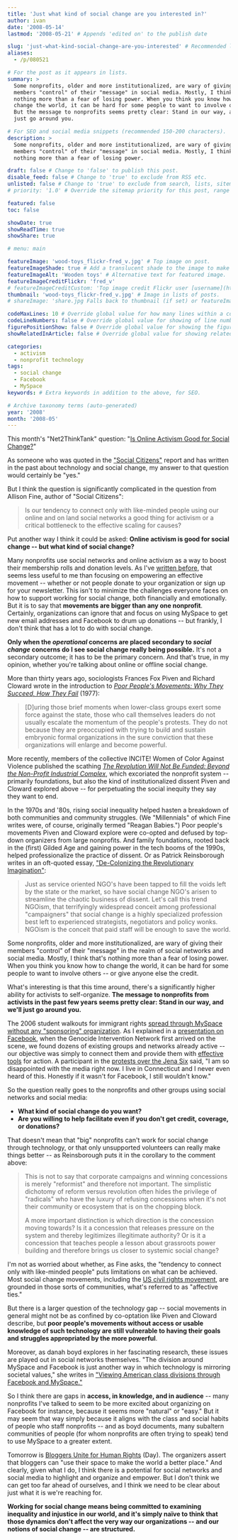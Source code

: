 ```yaml
---
title: 'Just what kind of social change are you interested in?'
author: ivan
date: '2008-05-14'
lastmod: '2008-05-21' # Appends 'edited on' to the publish date

slug: 'just-what-kind-social-change-are-you-interested' # Recommended length is 3 to 5 words.
aliases:
  - /p/080521

# For the post as it appears in lists.
summary: >
  Some nonprofits, older and more institutionalized, are wary of giving their
  members "control" of their "message" in social media. Mostly, I think that's
  nothing more than a fear of losing power. When you think you know how to
  change the world, it can be hard for some people to want to involve others.
  But the message to nonprofits seems pretty clear: Stand in our way, and we'll
  just go around you.

# For SEO and social media snippets (recommended 150-200 characters).
description: >
  Some nonprofits, older and more institutionalized, are wary of giving their
  members "control" of their "message" in social media. Mostly, I think that's
  nothing more than a fear of losing power.

draft: false # Change to 'false' to publish this post.
disable_feed: false # Change to 'true' to exclude from RSS etc.
unlisted: false # Change to 'true' to exclude from search, lists, sitemaps, and feeds.
# priority: '1.0' # Override the sitemap priority for this post, range 1.0 (high) to 0.0 (low)

featured: false
toc: false

showDate: true
showReadTime: true
showShare: true

# menu: main

featureImage: 'wood-toys_flickr-fred_v.jpg' # Top image on post.
featureImageShade: true # Add a translucent shade to the image to make overlaid text easier to read.
featureImageAlt: 'Wooden toys' # Alternative text for featured image.
featureImageCreditFlickr: 'fred_v'
# featureImageCreditCustom: 'Top image credit Flickr user [username](https://www.flickr.com/photos/username).'
thumbnail: 'wood-toys_flickr-fred_v.jpg' # Image in lists of posts.
# shareImage: 'share.jpg Falls back to thumbnail (if set) or featureImage.

codeMaxLines: 10 # Override global value for how many lines within a code block before auto-collapsing.
codeLineNumbers: false # Override global value for showing of line numbers within code block.
figurePositionShow: false # Override global value for showing the figure label.
showRelatedInArticle: false # Override global value for showing related posts in this series at the end of the content.

categories:
  - activism
  - nonprofit technology
tags:
  - social change
  - Facebook
  - MySpace
keywords: # Extra keywords in addition to the above, for SEO.

# Archive taxonomy terms (auto-generated)
year: '2008'
month: '2008-05'
---
```


This month's "Net2ThinkTank" question:
"[Is Online Activism Good for Social Change?](https://web.archive.org/web/20080724112756/http://www.netsquared.org/blog/britt-bravo/join-net2thinktank-what-if-anything-does-all-clicking-blogging-and-friending-add-end)"

As someone who was quoted in the
["Social Citizens"](https://web.archive.org/web/20080923000521/http://www.socialcitizens.org/paper)
report and has written in the past about technology and social change, my answer
to that question would certainly be "yes."

But I think the question is significantly complicated in the question from
Allison Fine, author of "Social Citizens":

> Is our tendency to connect only with like-minded people using our online and
> on land social networks a good thing for activism or a critical bottleneck to
> the effective scaling for causes?

Put another way I think it could be asked: **Online activism is good for social
change -- but what kind of social change?**

Many nonprofits use social networks and online activism as a way to boost their
membership rolls and donation levels. As I've
[written before](/blog/2007/10/organizing-rather-mobilizing-using-social-networks-constituency-building),
that seems less useful to me than focusing on empowering an effective movement
-- whether or not people donate to your organization or sign up for your
newsletter. This isn't to minimize the challenges everyone faces on how to
support working for social change, both financially and emotionally. But it is
to say that **movements are bigger than any one nonprofit**. Certainly,
organizations can ignore that and focus on using MySpace to get new email
addresses and Facebook to drum up donations -- but frankly, I don't think that
has a lot to do with social change.

**Only when the _operational_ concerns are placed secondary to _social change_
concerns do I see social change really being possible.** It's not a secondary
outcome; it has to be the primary concern. And that's true, in my opinion,
whether you're talking about online or offline social change.

More than thirty years ago, sociologists Frances Fox Piven and Richard Cloward
wrote in the introduction to
[_Poor People's Movements: Why They Succeed, How They Fail_](https://books.google.com/books?id=cAlHAAAAMAAJ&q=poor+people%27s+movements&dq=poor+people%27s+movements&pgis=1)
(1977):

> [D]uring those brief moments when lower-class groups exert some force against
> the state, those who call themselves leaders do not usually escalate the
> momentum of the people's protests. They do not because they are preoccupied
> with trying to build and sustain embryonic formal organizations in the sure
> conviction that these organizations will enlarge and become powerful.

More recently, members of the collective INCITE! Women of Color Against Violence
published the scathing
[_The Revolution Will Not Be Funded: Beyond the Non-Profit Industrial Complex_](https://www.dukeupress.edu/the-revolution-will-not-be-funded),
which excoriated the nonprofit system -- primarily foundations, but also the
kind of institutionalized dissent Piven and Cloward explored above -- for
perpetuating the social inequity they say they want to end.

In the 1970s and '80s, rising social inequality helped hasten a breakdown of
both communities and community struggles. (We "Millennials" of which Fine writes
were, of course, originally termed "Reagan Babies.") Poor people's movements
Piven and Cloward explore were co-opted and defused by top-down organizers from
large nonprofits. And family foundations, rooted back in the (first) Gilded Age
and gaining power in the tech booms of the 1990s, helped professionalize the
practice of dissent. Or as Patrick Reinsborough writes in an oft-quoted essay,
["De-Colonizing the Revolutionary Imagination"](https://www.joaap.org/1/de_colonizing/index.html):

> Just as service oriented NGO's have been tapped to fill the voids left by the
> state or the market, so have social change NGO's arisen to streamline the
> chaotic business of dissent. Let's call this trend NGOism, that terrifyingly
> widespread conceit among professional "campaigners" that social change is a
> highly specialized profession best left to experienced strategists,
> negotiators and policy wonks. NGOism is the conceit that paid staff will be
> enough to save the world.

Some nonprofits, older and more institutionalized, are wary of giving their
members "control" of their "message" in the realm of social networks and social
media. Mostly, I think that's nothing more than a fear of losing power. When you
think you know how to change the world, it can be hard for some people to want
to involve others -- or give anyone else the credit.

What's interesting is that this time around, there's a significantly higher
ability for activists to self-organize. **The message to nonprofits from
activists in the past few years seems pretty clear: Stand in our way, and we'll
just go around you.**

The 2006 student walkouts for immigrant rights
[spread through MySpace without any "sponsoring" organization](https://www.washingtonpost.com/wp-dyn/content/article/2006/03/28/AR2006032800982.html).
As I explained in a
[presentation on Facebook](https://www.slideshare.net/forumone/ivan-boothe-v2),
when the Genocide Intervention Network first arrived on the scene, we found
dozens of existing groups and networks already active -- our objective was
simply to connect them and provide them with
[effective](https://web.archive.org/web/20071013185105/http://www.1800genocide.com/)
[tools](https://web.archive.org/web/20080708201835/http://www.darfurscores.org/)
for action. A participant in the
[protests over the Jena Six](https://www.npr.org/templates/story/story.php?storyId=14586563)
said, "I am so disappointed with the media right now. I live in Connecticut and
I never even heard of this. Honestly if it wasn't for Facebook, I still wouldn't
know."

So the question really goes to the nonprofits and other groups using social
networks and social media:

- **What kind of social change do you want?**
- **Are you willing to help facilitate even if you don't get credit, coverage,
  or donations?**

That doesn't mean that "big" nonprofits can't work for social change through
technology, or that only unsupported volunteers can really make things better --
as Reinsborough puts it in the corollary to the comment above:

> This is not to say that corporate campaigns and winning concessions is merely
> "reformist" and therefore not important. The simplistic dichotomy of reform
> versus revolution often hides the privilege of "radicals" who have the luxury
> of refusing concessions when it's not their community or ecosystem that is on
> the chopping block.
>
> A more important distinction is which direction is the concession moving
> towards? Is it a concession that releases pressure on the system and thereby
> legitimizes illegitimate authority? Or is it a concession that teaches people
> a lesson about grassroots power building and therefore brings us closer to
> systemic social change?

I'm not as worried about whether, as Fine asks, the "tendency to connect only
with like-minded people" puts limitations on what can be achieved. Most social
change movements, including the
[US civil rights movement](https://web.archive.org/web/20160709093103/http://tinyurl.com/4xaffs 'The Origins of the Civil Rights Movement: Black Communities Organizing for Social Change, by Aldon D. Morris'),
are grounded in those sorts of communities, what's referred to as "affective
ties."

But there is a larger question of the technology gap -- social movements in
general might not be as confined by co-optation like Piven and Cloward describe,
but **poor people's movements without access or usable knowledge of such
technology are still vulnerable to having their goals and struggles appropriated
by the more powerful**.

Moreover, as danah boyd explores in her fascinating research, these issues are
played out in social networks themselves. "The division around MySpace and
Facebook is just another way in which technology is mirroring societal values,"
she writes in
["Viewing American class divisions through Facebook and MySpace."](https://www.danah.org/papers/essays/ClassDivisions.html)

So I think there are gaps in **access, in knowledge, and in audience** -- many
nonprofits I've talked to seem to be more excited about organizing on Facebook
for instance, because it seems more "natural" or "easy." But it may seem that
way simply because it aligns with the class and social habits of people who
staff nonprofits -- and as boyd documents, many subaltern communities of people
(for whom nonprofits are often trying to speak) tend to use MySpace to a greater
extent.

Tomorrow is
[Bloggers Unite for Human Rights](https://web.archive.org/web/20080511015655/http://unite.blogcatalog.com/)
(Day). The organizers assert that bloggers can "use their space to make the
world a better place." And clearly, given what I do, I think there is a
potential for social networks and social media to highlight and organize and
empower. But I don't think we can get too far ahead of ourselves, and I think we
need to be clear about just what it is we're reaching for.

**Working for social change means being committed to examining inequality and
injustice in our world, and it's simply naïve to think that those dynamics don't
affect the very way our organizations -- and our notions of social change -- are
structured.**
